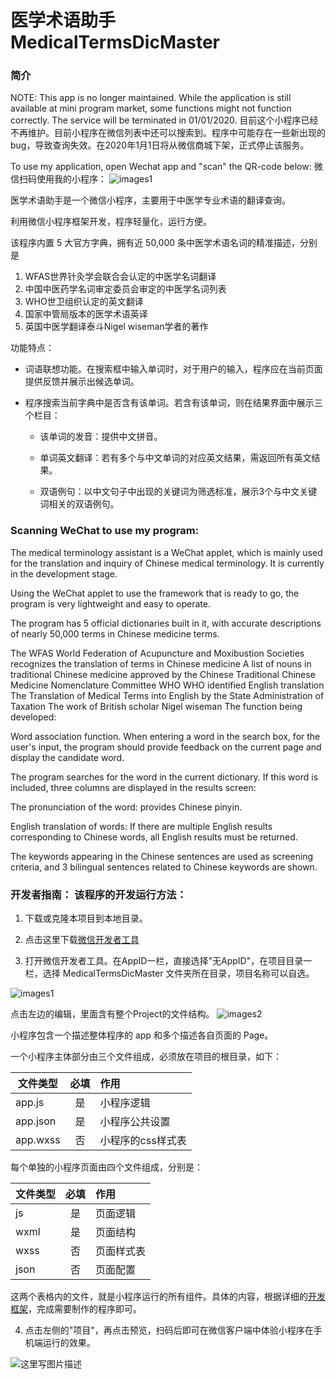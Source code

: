 #  医学术语助手  MedicalTermsDicMaster
 
### 简介

NOTE: This app is no longer maintained. While the application is still available at mini program market, some functions might not function correctly. The service will be terminated in 01/01/2020.
目前这个小程序已经不再维护。目前小程序在微信列表中还可以搜索到。程序中可能存在一些新出现的bug，导致查询失效。在2020年1月1日将从微信商城下架，正式停止该服务。

To use my application, open Wechat app and "scan" the QR-code below:
微信扫码使用我的小程序：
![images1](http://img.blog.csdn.net/20171018073846226?watermark/2/text/aHR0cDovL2Jsb2cuY3Nkbi5uZXQvdGxvbmxpbmU=/font/5a6L5L2T/fontsize/400/fill/I0JBQkFCMA==/dissolve/70/gravity/SouthEast)


医学术语助手是一个微信小程序，主要用于中医学专业术语的翻译查询。

利用微信小程序框架开发，程序轻量化，运行方便。

该程序内置 5 大官方字典，拥有近 50,000 条中医学术语名词的精准描述，分别是

1. WFAS世界针灸学会联合会认定的中医学名词翻译
2. 中国中医药学名词审定委员会审定的中医学名词列表
3. WHO世卫组织认定的英文翻译
4. 国家中管局版本的医学术语英译
5. 英国中医学翻译泰斗Nigel wiseman学者的著作

功能特点：

* 词语联想功能。在搜索框中输入单词时，对于用户的输入，程序应在当前页面提供反馈并展示出候选单词。

* 程序搜索当前字典中是否含有该单词。若含有该单词，则在结果界面中展示三个栏目：

  * 该单词的发音：提供中文拼音。  

  * 单词英文翻译：若有多个与中文单词的对应英文结果，需返回所有英文结果。
  
  * 双语例句：以中文句子中出现的关键词为筛选标准，展示3个与中文关键词相关的双语例句。


### Scanning WeChat to use my program:

The medical terminology assistant is a WeChat applet, which is mainly used for the translation and inquiry of Chinese medical terminology. It is currently in the development stage.

Using the WeChat applet to use the framework that is ready to go, the program is very lightweight and easy to operate.

The program has 5 official dictionaries built in it, with accurate descriptions of nearly 50,000 terms in Chinese medicine terms.

The WFAS World Federation of Acupuncture and Moxibustion Societies recognizes the translation of terms in Chinese medicine
A list of nouns in traditional Chinese medicine approved by the Chinese Traditional Chinese Medicine Nomenclature Committee
WHO WHO identified English translation
The Translation of Medical Terms into English by the State Administration of Taxation
The work of British scholar Nigel wiseman
The function being developed:

Word association function. When entering a word in the search box, for the user's input, the program should provide feedback on the current page and display the candidate word.

The program searches for the word in the current dictionary. If this word is included, three columns are displayed in the results screen:

The pronunciation of the word: provides Chinese pinyin.

English translation of words: If there are multiple English results corresponding to Chinese words, all English results must be returned.

The keywords appearing in the Chinese sentences are used as screening criteria, and 3 bilingual sentences related to Chinese keywords are shown.

### 开发者指南： 该程序的开发运行方法：

1. 下载或克隆本项目到本地目录。

2. 点击这里下载[微信开发者工具](https://mp.weixin.qq.com/debug/wxadoc/dev/devtools/download.html)

3. 打开微信开发者工具。在AppID一栏，直接选择"无AppID"，在项目目录一栏，选择 MedicalTermsDicMaster 文件夹所在目录，项目名称可以自选。


![images1](http://img.blog.csdn.net/20170630141709486?watermark/2/text/aHR0cDovL2Jsb2cuY3Nkbi5uZXQvdGxvbmxpbmU=/font/5a6L5L2T/fontsize/400/fill/I0JBQkFCMA==/dissolve/70/gravity/SouthEast)

点击左边的编辑，里面含有整个Project的文件结构。
![images2](http://img.blog.csdn.net/20170630141943318?watermark/2/text/aHR0cDovL2Jsb2cuY3Nkbi5uZXQvdGxvbmxpbmU=/font/5a6L5L2T/fontsize/400/fill/I0JBQkFCMA==/dissolve/70/gravity/SouthEast)

小程序包含一个描述整体程序的 app 和多个描述各自页面的 Page。 


一个小程序主体部分由三个文件组成，必须放在项目的根目录，如下：


|文件类型       |必填           |作用            |
|-------------- |:-------------:|:-------------|
|app.js         |是            |小程序逻辑      |
|app.json       |是            |小程序公共设置   |
|app.wxss       |否            |小程序的css样式表 |

每个单独的小程序页面由四个文件组成，分别是：

|文件类型|	必填|	作用|
|:------------- |:-------------:|:-----|
|js	|是	|页面逻辑|
|wxml	|是|	页面结构|
|wxss	|否|	页面样式表|
|json	|否|	页面配置|

这两个表格内的文件，就是小程序运行的所有组件。具体的内容，根据详细的[开发框架](https://mp.weixin.qq.com/debug/wxadoc/dev/framework/app-service/api.html)，完成需要制作的程序即可。



4. 点击左侧的"项目"，再点击预览，扫码后即可在微信客户端中体验小程序在手机端运行的效果。

![这里写图片描述](http://img.blog.csdn.net/20170630144330081?watermark/2/text/aHR0cDovL2Jsb2cuY3Nkbi5uZXQvdGxvbmxpbmU=/font/5a6L5L2T/fontsize/400/fill/I0JBQkFCMA==/dissolve/70/gravity/SouthEast)




